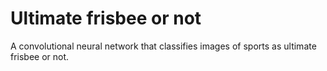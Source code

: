 # Ultimate frisbee or not
A convolutional neural network that classifies images of sports as ultimate frisbee or not.